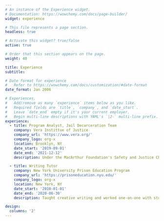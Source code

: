 ```yaml
---
# An instance of the Experience widget.
# Documentation: https://wowchemy.com/docs/page-builder/
widget: experience

# This file represents a page section.
headless: true

# Activate this widget? true/false
active: true

# Order that this section appears on the page.
weight: 40

title: Experience
subtitle:

# Date format for experience
#   Refer to https://wowchemy.com/docs/customization/#date-format
date_format: Jan 2006

# Experiences.
#   Add/remove as many `experience` items below as you like.
#   Required fields are `title`, `company`, and `date_start`.
#   Leave `date_end` empty if it's your current employer.
#   Begin multi-line descriptions with YAML's `|2-` multi-line prefix.
experience:
  - title: Program Analyst, Jail Decarceration Team
    company: Vera Instittue of Justice
    company_url: 'https://www.vera.org/'
    company_logo: org-x
    location: Brooklyn, NY
    date_start: '2019-09-01'
    date_end: '2021-12-12'
    description: Under the MacArthur Foundation's Safety and Justice Challenge, I provided technical assistance to Vera's partners in jurisdictions across the country on issues related to women's jail incarceration. I also provided guidance on national resesarch and program models, conducted data analysis and performed system mapping for research related to the Rural Jails Research and Policy Network in Washington and Georgia. 

  - title: Writing Tutor
    company: New York University Prison Education Program
    company_url: 'https://prisoneducation.nyu.edu/'
    company_logo: org-x
    location: New York, NY
    date_start: '2010-01-01'
    date_end: '2020-06-30'
    description: Taught creative writing and worked one-on-one with students at Wallkill Correctional Facility in Wallkill, NY. 

design:
  columns: '2'
---
```


